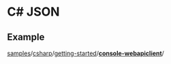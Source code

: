 # C# JSON



## Example

[samples](https://github.com/dotnet/samples)/[csharp](https://github.com/dotnet/samples/tree/main/csharp)/[getting-started](https://github.com/dotnet/samples/tree/main/csharp/getting-started)/[**console-webapiclient**](https://github.com/dotnet/samples/tree/main/csharp/getting-started/console-webapiclient)/

